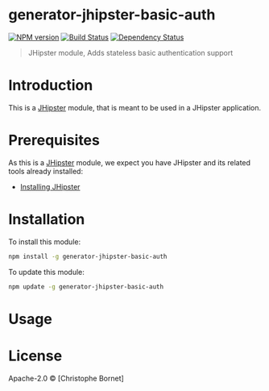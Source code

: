 # generator-jhipster-basic-auth
[![NPM version][npm-image]][npm-url] [![Build Status][travis-image]][travis-url] [![Dependency Status][daviddm-image]][daviddm-url]
> JHipster module, Adds stateless basic authentication support

# Introduction

This is a [JHipster](http://jhipster.github.io/) module, that is meant to be used in a JHipster application.

# Prerequisites

As this is a [JHipster](http://jhipster.github.io/) module, we expect you have JHipster and its related tools already installed:

- [Installing JHipster](https://jhipster.github.io/installation.html)

# Installation

To install this module:

```bash
npm install -g generator-jhipster-basic-auth
```

To update this module:
```bash
npm update -g generator-jhipster-basic-auth
```

# Usage

# License

Apache-2.0 © [Christophe Bornet]

[npm-image]: https://img.shields.io/npm/v/generator-jhipster-basic-auth.svg
[npm-url]: https://npmjs.org/package/generator-jhipster-basic-auth
[travis-image]: https://travis-ci.org/cbornet/generator-jhipster-basic-auth.svg?branch=master
[travis-url]: https://travis-ci.org/cbornet/generator-jhipster-basic-auth
[daviddm-image]: https://david-dm.org/cbornet/generator-jhipster-basic-auth.svg?theme=shields.io
[daviddm-url]: https://david-dm.org/cbornet/generator-jhipster-module
